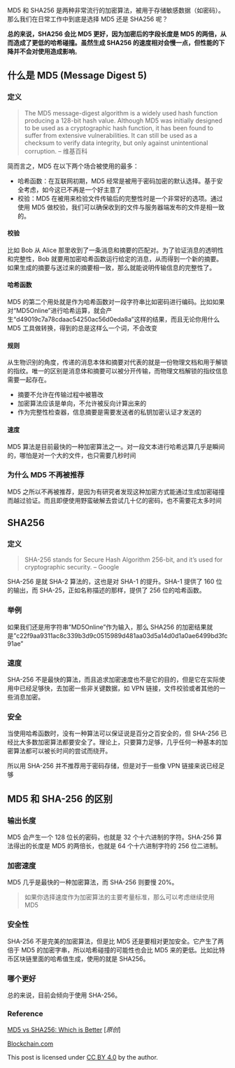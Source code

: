 MD5 和 SHA256 是两种非常流行的加密算法，被用于存储敏感数据（如密码）。那么我们在日常工作中到底是选择 MD5 还是 SHA256 呢？

**总的来说，SHA256 会比 MD5 更好，因为加密后的字段长度是 MD5 的两倍，从而造成了更低的哈希碰撞。虽然生成 SHA256 的速度相对会慢一点，但性能的下降并不会对使用造成影响**。

## 什么是 MD5 (Message Digest 5)

### 定义

> The MD5 message-digest algorithm is a widely used hash function producing a 128-bit hash value. Although MD5 was initially designed to be used as a cryptographic hash function, it has been found to suffer from extensive vulnerabilities. It can still be used as a checksum to verify data integrity, but only against unintentional corruption. – 维基百科

简而言之，MD5 在以下两个场合被使用的最多：

* 哈希函数：在互联网初期，MD5 经常是被用于密码加密的默认选择。基于安全考虑，如今这已不再是一个好主意了
* 校验：MD5 在被用来检验文件传输后的完整性时是一个非常好的选项。通过使用 MD5 做校验，我们可以确保收到的文件与服务器端发布的文件是相一致的。

#### 校验

比如 Bob 从 Alice 那里收到了一条消息和摘要的匹配对。为了验证消息的透明性和完整性，Bob 就要用加密哈希函数运行给定的消息，从而得到一个新的摘要。如果生成的摘要与送过来的摘要相一致，那么就能说明传输信息的完整性了。

#### 哈希函数

MD5 的第二个用处就是作为哈希函数对一段字符串比如密码进行编码。比如如果对“MD5Online”进行哈希运算，就会产生“d49019c7a78cdaac54250ac56d0eda8a”这样的结果，而且无论你用什么 MD5 工具做转换，得到的总是这样么一个词，不会改变

#### 规则

从生物识别的角度，传递的消息本体和摘要对代表的就是一份物理文档和用于解锁的指纹。唯一的区别是消息体和摘要可以被分开传输，而物理文档解锁的指纹信息需要一起存在。

* 摘要不允许在传输过程中被篡改
* 加密算法应该是单向，不允许被反向计算出来的
* 作为完整性检查器，信息摘要是需要发送者的私钥加密认证才发送的

#### 速度

MD5 算法是目前最快的一种加密算法之一。对一段文本进行哈希远算几乎是瞬间的，哪怕是对一个大的文件，也只需要几秒时间

### 为什么 MD5 不再被推荐

MD5 之所以不再被推荐，是因为有研究者发现这种加密方式能通过生成加密碰撞而越过验证。而且即便使用野蛮破解去尝试几十亿的密码，也不需要花太多时间

## SHA256

### 定义

> SHA-256 stands for Secure Hash Algorithm 256-bit, and it’s used for cryptographic security. – Google

SHA-256 是就 SHA-2 算法的，这也是对 SHA-1 的提升。SHA-1 提供了 160 位的输出，而 SHA-25，正如名称描述的那样，提供了 256 位的哈希函数。

### 举例

如果我们还是用字符串”MD5Online”作为输入，那么 SHA256 的加密结果就是”c22f9aa9311ac8c339b3d9c0515989d481aa03d5a14d0d1a0ae6499bd3fc91ae”

### 速度

SHA-256 不是最快的算法，而且追求加密速度也不是它的目的，但是它在实际使用中已经足够快，去加密一些非关键数据，如 VPN 链接，文件校验或者其他的一些消息加密。

### 安全

当使用哈希函数时，没有一种算法可以保证说是百分之百安全的，但 SHA-256 已经比大多数加密算法都要安全了。理论上，只要算力足够，几乎任何一种基本的加密算法都可以被长时间的尝试而绕开。

所以用 SHA-256 并不推荐用于密码存储，但是对于一些像 VPN 链接来说已经足够

## MD5 和 SHA-256 的区别

### 输出长度

MD5 会产生一个 128 位长的密码，也就是 32 个十六进制的字符。SHA-256 算法得出的长度是 MD5 的两倍长，也就是 64 个十六进制字符的 256 位二进制。

### 加密速度

MD5 几乎是最快的一种加密算法，而 SHA-256 则要慢 20%。

> 如果你选择速度作为加密算法的主要考量标准，那么可以考虑继续使用 MD5

### 安全性

SHA-256 不是完美的加密算法，但是比 MD5 还是要相对更加安全。它产生了两倍于 MD5 的加密字串，所以哈希碰撞的可能性也会比 MD5 来的更低。比如比特币区块链里面的哈希值生成，使用的就是 SHA256。

### 哪个更好

总的来说，目前会倾向于使用 SHA-256。

### Reference

[MD5 vs SHA256: Which is Better](https://infosecscout.com/md5-vs-sha256/) \[*原创*]

[Blockchain.com](https://blockchain.info/)

This post is licensed under [CC BY 4.0](https://creativecommons.org/licenses/by/4.0/) by the author.

<!-- Post sharing snippet v2.1 https://github.com/cotes2020/jekyll-theme-chirpy © 2019 Cotes Chung Published under the MIT License -->
